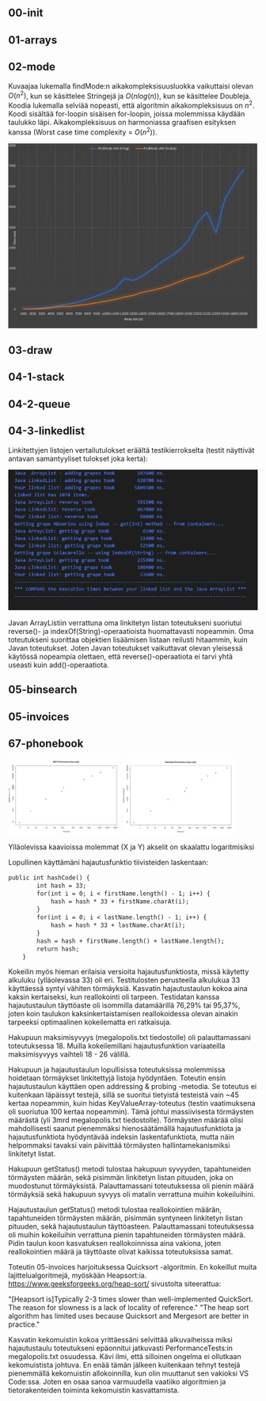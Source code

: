 
## 00-init

## 01-arrays

## 02-mode

Kuvaajaa lukemalla findMode:n aikakompleksisuusluokka vaikuttaisi olevan $O(n^{2})$, kun se käsittelee Stringejä ja $O(n log(n))$, kun se käsittelee Doubleja.
Koodia lukemalla selviää nopeasti, että algoritmin aikakompleksisuus on $n^{2}$. Koodi sisältää for-loopin sisäisen for-loopin, joissa molemmissa käydään taulukko läpi.
Aikakompleksisuus on harmoniassa graafisen esityksen kanssa (Worst case time complexity = $O(n^{2})$).

![findMode TimexSize](Tira-02-mode_analysis.PNG)

## 03-draw

## 04-1-stack

## 04-2-queue

## 04-3-linkedlist

Linkitettyjen listojen vertailutulokset eräältä testikierrokselta (testit näyttivät antavan samantyyliset tulokset joka kerta):

![findMode TimexSize](linkedlist_comparison.PNG)

Javan ArrayListiin verrattuna oma linkitetyn listan toteutukseni suoriutui reverse()- ja indexOf(String)-operaatioista huomattavasti nopeammin. Oma toteutukseni suorittaa objektien lisäämisen listaan reilusti hitaammin, kuin Javan toteutukset. Joten Javan toteutukset vaikuttavat olevan yleisessä käytössä nopeampia olettaen, että reverse()-operaatiota ei tarvi yhtä useasti kuin add()-operaatiota.

## 05-binsearch

## 05-invoices

## 67-phonebook

<img src="67-phonebook_BST_scatterplot.PNG" alt="BST" width="45%"/>
<img src="67-phonebook_Hashtable_scatterplot.PNG" alt="BST" width="45%"/>

Ylläolevissa kaavioissa molemmat (X ja Y) akselit on skaalattu logaritmisiksi


Lopullinen käyttämäni hajautusfunktio tiivisteiden laskentaan:

    public int hashCode() {
            int hash = 33;
            for(int i = 0; i < firstName.length() - 1; i++) {
                hash = hash * 33 + firstName.charAt(i);
            }
            for(int i = 0; i < lastName.length() - 1; i++) {
                hash = hash * 33 + lastName.charAt(i);
            }
            hash = hash + firstName.length() + lastName.length();
            return hash;
        }

Kokeilin myös hieman erilaisia versioita hajautusfunktiosta, missä käytetty alkuluku (ylläolevassa 33) oli eri. Testitulosten perusteella alkulukua 33 käyttäessä syntyi vähiten törmäyksiä.
Kasvatin hajautustaulun kokoa aina kaksin kertaiseksi, kun reallokointi oli tarpeen. Testidatan kanssa hajautustaulun täyttöaste oli isommilla datamäärillä 76,29% tai 95,37%, joten koin taulukon kaksinkertaistamisen reallokoidessa olevan ainakin
tarpeeksi optimaalinen kokeilematta eri ratkaisuja. 

Hakupuun maksimisyvyys (megalopolis.txt tiedostolle) oli palauttamassani toteutuksessa 18. Muilla kokeilemillani hajautusfunktion variaateilla maksimisyvyys vaihteli 18 - 26 välillä.

Hakupuun ja hajautustaulun lopullisissa toteutuksissa molemmissa hoidetaan törmäykset linkitettyjä listoja hyödyntäen. Toteutin ensin hajautustaulun käyttäen open addressing & probing -metodia. Se toteutus ei kuitenkaan läpäissyt testejä, sillä se suoritui tietyistä testeistä vain ~45 kertaa nopeammin, kuin hidas KeyValueArray-toteutus (testin vaatimuksena oli suoriutua 100 kertaa nopeammin). Tämä johtui massiivisesta törmäysten määrästä (yli 3mrd megalopolis.txt tiedostolle). Törmäysten määrää olisi mahdollisesti saanut pienemmäksi hienosäätämällä hajautusfunktiota ja hajautusfunktiota hyödyntävää indeksin laskentafunktiota, mutta näin helpommaksi tavaksi vain päivittää törmäysten hallintamekanismiksi linkitetyt listat.   

Hakupuun getStatus() metodi tulostaa hakupuun syvyyden, tapahtuneiden törmäysten määrän, sekä pisimmän linkitetyn listan pituuden, joka on muodostunut törmäyksistä. Palauttamassani toteutuksessa oli pienin määrä törmäyksiä sekä hakupuun syvyys oli matalin
verrattuna muihin kokeiluihini.

Hajautustaulun getStatus() metodi tulostaa reallokointien määrän, tapahtuneiden törmäysten määrän, pisimmän syntyneen linkitetyn listan pituuden, sekä hajautustaulun täyttöasteen. Palauttamassani toteutuksessa oli muihin kokeiluihin verrattuna pienin tapahtuneiden törmäysten määrä. Pidin taulun koon kasvatuksen reallokoinnissa aina vakiona, joten reallokointien määrä ja täyttöaste olivat kaikissa toteutuksissa samat.

Toteutin 05-invoices harjoituksessa Quicksort -algoritmin. En kokeillut muita lajittelualgoritmejä, myöskään Heapsort:ia. https://www.geeksforgeeks.org/heap-sort/ sivustolta siteerattua: 

"[Heapsort is]Typically 2-3 times slower than well-implemented QuickSort. The reason for slowness is a lack of locality of reference." 
"The heap sort algorithm has limited uses because Quicksort and Mergesort are better in practice."

Kasvatin kekomuistin kokoa yrittäessäni selvittää alkuvaiheissa miksi hajautustaulu toteutukseni epäonnitui jatkuvasti PerformanceTests:in megalopolis.txt osuudessa. Kävi ilmi, että silloinen ongelma ei ollutkaan kekomuistista johtuva. En enää tämän jälkeen kuitenkaan tehnyt testejä pienemmällä kekomuistin allokoinnilla, kun olin muuttanut sen vakioksi VS Code:ssa. Joten en osaa sanoa varmuudella vaatiiko algoritmien ja tietorakenteiden toiminta kekomuistin kasvattamista.  
